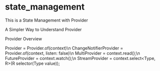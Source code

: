 # state_management

This is a State Management with Provider 

A Simpler Way to Understand Provider

Provider Overview

Provider = Provider.of<Type>(context)\n
ChangeNotifierProvider = Provider.of<Type>(context, listen: false)\n
MultiProvider = context.read<Type>();\n
FutureProvider = context.watch<Type>();\n
StreamProvider = context.select<Type, R>(R selector(Type value));